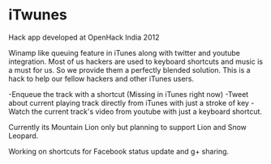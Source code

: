 iTwunes
=======

Hack app developed at OpenHack India 2012

Winamp like queuing feature in iTunes along with twitter and youtube integration.
Most of us hackers are used to keyboard shortcuts and music is a must for us. So we provide them a perfectly blended solution. This is a hack to help our fellow hackers and other iTunes users.

-Enqueue the track with a shortcut (Missing in iTunes right now)
-Tweet about current playing track directly from iTunes with just a stroke of key
-Watch the current track's video from youtube with just a keyboard shortcut.

Currently its Mountain Lion only but planning to support Lion and Snow Leopard.

Working on shortcuts for Facebook status update and g+ sharing.
